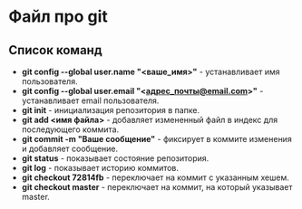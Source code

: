 # Файл про git

## Список команд

* **git config --global user.name "<ваше_имя>"** - устанавливает имя пользователя.
* **git config --global user.email "<адрес_почты@email.com>"** - устанавливает email пользователя.
* **git init** - инициализация репозитория в папке.
* **git add <имя файла>** - добавляет измененный файл в индекс для последующего коммита.
* **git commit -m "Ваше сообщение"** - фиксирует в коммите изменения и добавляет сообщение.
* **git status** - показывает состояние репозитория.
* **git log** - показывает историю коммитов.
* **git checkout 72814fb** - переключает на коммит с указанным хешем.
* **git checkout master** - переключает на коммит, на который указывает master.